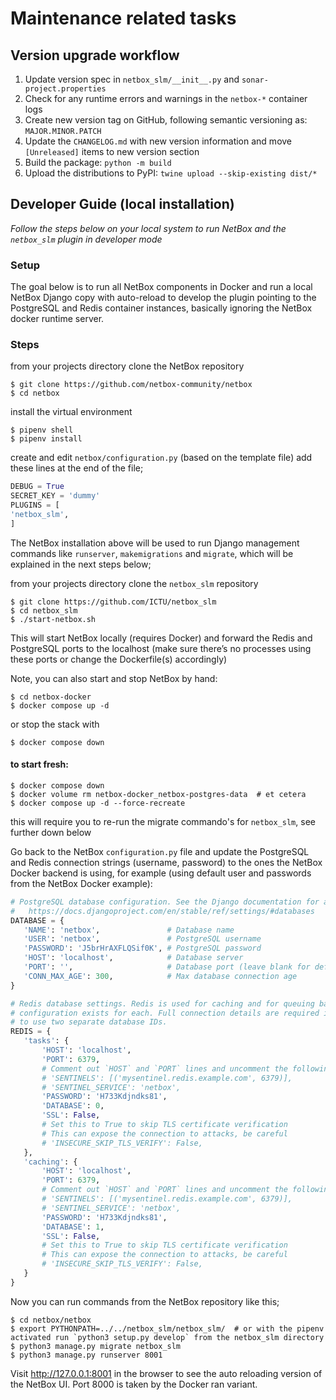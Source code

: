 # Maintenance related tasks


## Version upgrade workflow

1. Update version spec in `netbox_slm/__init__.py` and `sonar-project.properties`
1. Check for any runtime errors and warnings in the `netbox-*` container logs
1. Create new version tag on GitHub, following semantic versioning as: `MAJOR.MINOR.PATCH`
1. Update the `CHANGELOG.md` with new version information and move `[Unreleased]` items to new version section
1. Build the package: `python -m build`
1. Upload the distributions to PyPI: `twine upload --skip-existing dist/*`


## Developer Guide (local installation)

*Follow the steps below on your local system to run NetBox and the
`netbox_slm` plugin in developer mode*

### Setup

The goal below is to run all NetBox components in Docker and run a local
NetBox Django copy with auto-reload to develop the plugin pointing to
the PostgreSQL and Redis container instances, basically ignoring the
NetBox docker runtime server.

### Steps

from your projects directory clone the NetBox repository

```shell
$ git clone https://github.com/netbox-community/netbox
$ cd netbox
```

install the virtual environment

```shell
$ pipenv shell
$ pipenv install
```

create and edit `netbox/configuration.py` (based on the template file) add these lines at the end of the file;

```python
DEBUG = True
SECRET_KEY = 'dummy'
PLUGINS = [
'netbox_slm',
]
```

The NetBox installation above will be used to run Django management
commands like `runserver`, `makemigrations` and `migrate`, which will be
explained in the next steps below;

from your projects directory clone the `netbox_slm` repository

```shell
$ git clone https://github.com/ICTU/netbox_slm
$ cd netbox_slm
$ ./start-netbox.sh
```

This will start NetBox locally (requires Docker) and forward the Redis
and PostgreSQL ports to the localhost (make sure there’s no processes
using these ports or change the Dockerfile(s) accordingly)

Note, you can also start and stop NetBox by hand:

```shell
$ cd netbox-docker
$ docker compose up -d
```

or stop the stack with

```shell
$ docker compose down
```

#### to start fresh:

```shell
$ docker compose down
$ docker volume rm netbox-docker_netbox-postgres-data  # et cetera
$ docker compose up -d --force-recreate
```

this will require you to re-run the migrate commando's for `netbox_slm`, see further down below

Go back to the NetBox `configuration.py` file and update the PostgreSQL and
Redis connection strings (username, password) to the ones the NetBox
Docker backend is using, for example (using default user and passwords
from the NetBox Docker example):

```python
# PostgreSQL database configuration. See the Django documentation for a complete list of available parameters:
#   https://docs.djangoproject.com/en/stable/ref/settings/#databases
DATABASE = {
   'NAME': 'netbox',               # Database name
   'USER': 'netbox',               # PostgreSQL username
   'PASSWORD': 'J5brHrAXFLQSif0K', # PostgreSQL password
   'HOST': 'localhost',            # Database server
   'PORT': '',                     # Database port (leave blank for default)
   'CONN_MAX_AGE': 300,            # Max database connection age
}

# Redis database settings. Redis is used for caching and for queuing background tasks such as webhook events. A separate
# configuration exists for each. Full connection details are required in both sections, and it is strongly recommended
# to use two separate database IDs.
REDIS = {
   'tasks': {
       'HOST': 'localhost',
       'PORT': 6379,
       # Comment out `HOST` and `PORT` lines and uncomment the following if using Redis Sentinel
       # 'SENTINELS': [('mysentinel.redis.example.com', 6379)],
       # 'SENTINEL_SERVICE': 'netbox',
       'PASSWORD': 'H733Kdjndks81',
       'DATABASE': 0,
       'SSL': False,
       # Set this to True to skip TLS certificate verification
       # This can expose the connection to attacks, be careful
       # 'INSECURE_SKIP_TLS_VERIFY': False,
   },
   'caching': {
       'HOST': 'localhost',
       'PORT': 6379,
       # Comment out `HOST` and `PORT` lines and uncomment the following if using Redis Sentinel
       # 'SENTINELS': [('mysentinel.redis.example.com', 6379)],
       # 'SENTINEL_SERVICE': 'netbox',
       'PASSWORD': 'H733Kdjndks81',
       'DATABASE': 1,
       'SSL': False,
       # Set this to True to skip TLS certificate verification
       # This can expose the connection to attacks, be careful
       # 'INSECURE_SKIP_TLS_VERIFY': False,
   }
}
```

Now you can run commands from the NetBox repository like this;

```shell
$ cd netbox/netbox
$ export PYTHONPATH=../../netbox_slm/netbox_slm/  # or with the pipenv activated run `python3 setup.py develop` from the netbox_slm directory
$ python3 manage.py migrate netbox_slm
$ python3 manage.py runserver 8001
```

Visit http://127.0.0.1:8001 in the browser to see the auto reloading version of the NetBox UI.
Port 8000 is taken by the Docker ran variant.

